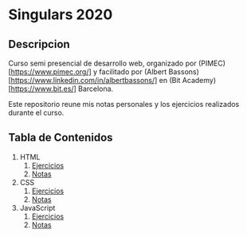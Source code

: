 # Singulars 2020

## Descripcion 

Curso semi presencial de desarrollo web, organizado por (PIMEC)[https://www.pimec.org/] y facilitado por (Albert Bassons)[https://www.linkedin.com/in/albertbassons/] en (Bit Academy)[https://www.bit.es/] Barcelona.

Este repositorio reune mis notas personales y los ejercicios realizados durante el curso. 

## Tabla de Contenidos

1. HTML
   1. [Ejercicios](https://github.com/r2abreu/Singulars2020/tree/master/HTML/Ejercicios)
   2. [Notas](https://github.com/r2abreu/Singulars2020/tree/master/HTML/Notas)
2. CSS
   1. [Ejercicios](https://github.com/r2abreu/Singulars2020/tree/master/CSS/Ejercicios)
   2. [Notas](https://github.com/r2abreu/Singulars2020/tree/master/CSS/Notas)
3. JavaScript
   1. [Ejercicios](https://github.com/r2abreu/Singulars2020/tree/master/JS/Ejercicios)
   2. [Notas](https://github.com/r2abreu/Singulars2020/tree/master/JS/Notas)
